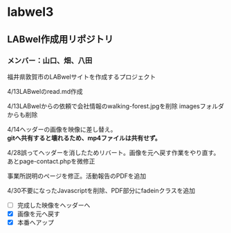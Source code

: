  # labwel3

 ## LABwel作成用リポジトリ

 ### メンバー：山口、畑、八田

福井県敦賀市のLABwelサイトを作成するプロジェクト

4/13LABwelのread.md作成

4/13LABwelからの依頼で会社情報のwalking-forest.jpgを削除  imagesフォルダからも削除

4/14ヘッダーの画像を映像に差し替え。  
**gitへ共有すると壊れるため、mp4ファイルは共有せず。**

4/28誤ってヘッダーを消したためリバート。画像を元へ戻す作業をやり直す。<br>あとpage-contact.phpを微修正

事業所説明のページを修正。活動報告のPDFを追加

4/30不要になったJavascriptを削除、PDF部分にfadeinクラスを追加

- [ ] 完成した映像をヘッダーへ
- [x] 画像を元へ戻す
- [x] 本番へアップ